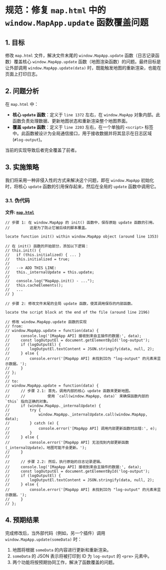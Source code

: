 # 规范：修复 `map.html` 中的 `window.MapApp.update` 函数覆盖问题

## 1. 目标

修改 `map.html` 文件，解决文件末尾的 `window.MapApp.update` 函数（日志记录函数）覆盖核心 `window.MapApp.update` 函数（地图渲染函数）的问题。最终目标是让外部调用 `window.MapApp.update(data)` 时，既能触发地图的重新渲染，也能在页面上打印日志。

## 2. 问题分析

在 `map.html` 中：
- **核心 `update` 函数**：定义于 `line 1372` 左右，在 `window.MapApp` 对象内部。此函数负责处理数据、更新地图状态和重新渲染整个地图界面。
- **覆盖 `update` 函数**：定义于 `line 2203` 左右，在一个单独的 `<script>` 标签中。此函数被设计为全局通信接口，用于接收数据并将其显示在日志区域 (`#log-output`)。

当前的实现导致后者完全覆盖了前者。

## 3. 实施策略

我们将采用一种非侵入性的方式来解决这个问题，即在 `window.MapApp` 初始化时，将核心 `update` 函数的引用保存起来，然后在全局的 `update` 函数中调用它。

### 3.1. 伪代码

**文件: [`map.html`](./map.html)**

```pseudocode
// 步骤 1: 在 window.MapApp 的 init() 函数中，保存原始 update 函数的引用。
//         这是为了防止它被后续的脚本覆盖。

locate function init() within window.MapApp object (around line 1353)

// 在 init() 函数的开始部分，添加以下逻辑：
// this.init() {
//   if (this.initialized) { ... }
//   this.initialized = true;
//
//   --> ADD THIS LINE:
//   this._internalUpdate = this.update; 
//
//   console.log("MapApp.init() - ...");
//   this.cacheElements();
//   ...
// }

// 步骤 2: 修改文件末尾的全局 update 函数，使其调用保存的内部函数。

locate the script block at the end of the file (around line 2196)

// 修改 window.MapApp.update 函数的实现
// from:
// window.MapApp.update = function(data) {
//     console.log('[MapApp API] 接收到来自主插件的数据:', data);
//     const logOutputEl = document.getElementById('log-output');
//     if (logOutputEl) {
//         logOutputEl.textContent = JSON.stringify(data, null, 2);
//     } else {
//         console.error('[MapApp API] 未找到ID为 "log-output" 的元素来显示数据。');
//     }
// };
//
// to:
// window.MapApp.update = function(data) {
//     // 步骤 2.1: 首先，调用内部的核心 update 函数来更新地图。
//     //          使用 `call(window.MapApp, data)` 来确保函数内部的 `this` 指向正确的对象。
//     if (window.MapApp._internalUpdate) {
//         try {
//             window.MapApp._internalUpdate.call(window.MapApp, data);
//         } catch (e) {
//             console.error('[MapApp API] 调用内部更新函数时出错:', e);
//         }
//     } else {
//         console.error('[MapApp API] 无法找到内部更新函数 (_internalUpdate)。地图可能不会更新。');
//     }
//
//     // 步骤 2.2: 然后，执行原始的日志记录逻辑。
//     console.log('[MapApp API] 接收到来自主插件的数据:', data);
//     const logOutputEl = document.getElementById('log-output');
//     if (logOutputEl) {
//         logOutputEl.textContent = JSON.stringify(data, null, 2);
//     } else {
//         console.error('[MapApp API] 未找到ID为 "log-output" 的元素来显示数据。');
//     }
// };

```

## 4. 预期结果

完成修改后，当外部代码（例如，另一个插件）调用 `window.MapApp.update(someData)` 时：
1.  地图将根据 `someData` 的内容进行更新和重新渲染。
2.  `someData` 的 JSON 表示将被打印到 ID 为 `log-output` 的 `<pre>` 元素中。
3.  两个功能将按预期协同工作，解决了函数覆盖的问题。
